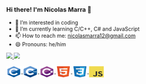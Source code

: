 ### Hi there! I'm Nicolas Marra 👋



- 🔭 I’m interested in coding
- 🌱 I’m currently learning C/C++, C# and JavaScript
- 📫 How to reach me: nicolasmarra12@gmail.com
- 😄 Pronouns: he/him

 <div>
  <a href="https://github.com/nicolasmarra">
  <img height="180em" src="https://github-readme-stats.vercel.app/api?username=nicolasmarra&show_icons=true&theme=light&include_all_commits=true&count_private=true"/>
  <img height="180em" src="https://github-readme-stats.vercel.app/api/top-langs/?username=nicolasmarra&layout=compact&langs_count=16&theme=light"/>
</div>


<div style="display: inline_block"><br>
  <img align="center" alt="Marra-C" height="30" width="40" src="https://raw.githubusercontent.com/devicons/devicon/master/icons/c/c-original.svg">
  <img align="center" alt="Marra-C++" height="30" width="40" src="https://raw.githubusercontent.com/devicons/devicon/master/icons/cplusplus/cplusplus-original.svg"">
  <img align="center" alt="Marra-Csharp" height="30" width="40" src="https://raw.githubusercontent.com/devicons/devicon/master/icons/csharp/csharp-original.svg">
  <img align="center" alt="Marra-HTML" height="30" width="40" src="https://raw.githubusercontent.com/devicons/devicon/master/icons/html5/html5-original.svg">
  <img align="center" alt="Marra-CSS" height="30" width="40" src="https://raw.githubusercontent.com/devicons/devicon/master/icons/css3/css3-original.svg">
  <img align="center" alt="Marrra-Js" height="30" width="40" src="https://raw.githubusercontent.com/devicons/devicon/master/icons/javascript/javascript-original.svg">  
</div>


